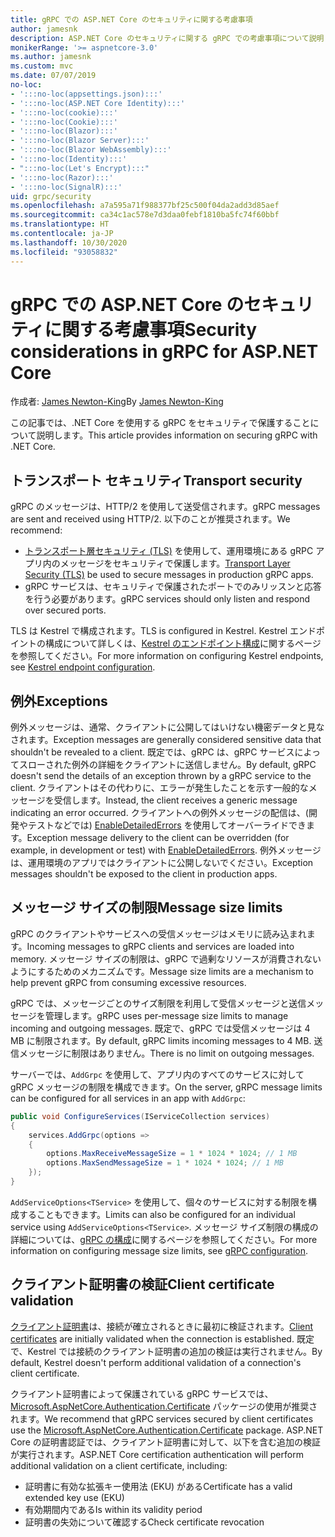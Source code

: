 ```yaml
---
title: gRPC での ASP.NET Core のセキュリティに関する考慮事項
author: jamesnk
description: ASP.NET Core のセキュリティに関する gRPC での考慮事項について説明します。
monikerRange: '>= aspnetcore-3.0'
ms.author: jamesnk
ms.custom: mvc
ms.date: 07/07/2019
no-loc:
- ':::no-loc(appsettings.json):::'
- ':::no-loc(ASP.NET Core Identity):::'
- ':::no-loc(cookie):::'
- ':::no-loc(Cookie):::'
- ':::no-loc(Blazor):::'
- ':::no-loc(Blazor Server):::'
- ':::no-loc(Blazor WebAssembly):::'
- ':::no-loc(Identity):::'
- ":::no-loc(Let's Encrypt):::"
- ':::no-loc(Razor):::'
- ':::no-loc(SignalR):::'
uid: grpc/security
ms.openlocfilehash: a7a595a71f988377bf25c500f04da2add3d85aef
ms.sourcegitcommit: ca34c1ac578e7d3daa0febf1810ba5fc74f60bbf
ms.translationtype: HT
ms.contentlocale: ja-JP
ms.lasthandoff: 10/30/2020
ms.locfileid: "93058832"
---
```

# <a name="security-considerations-in-grpc-for-aspnet-core"></a><span data-ttu-id="b111e-103">gRPC での ASP.NET Core のセキュリティに関する考慮事項</span><span class="sxs-lookup"><span data-stu-id="b111e-103">Security considerations in gRPC for ASP.NET Core</span></span>

<span data-ttu-id="b111e-104">作成者: [James Newton-King](https://twitter.com/jamesnk)</span><span class="sxs-lookup"><span data-stu-id="b111e-104">By [James Newton-King](https://twitter.com/jamesnk)</span></span>

<span data-ttu-id="b111e-105">この記事では、.NET Core を使用する gRPC をセキュリティで保護することについて説明します。</span><span class="sxs-lookup"><span data-stu-id="b111e-105">This article provides information on securing gRPC with .NET Core.</span></span>

## <a name="transport-security"></a><span data-ttu-id="b111e-106">トランスポート セキュリティ</span><span class="sxs-lookup"><span data-stu-id="b111e-106">Transport security</span></span>

<span data-ttu-id="b111e-107">gRPC のメッセージは、HTTP/2 を使用して送受信されます。</span><span class="sxs-lookup"><span data-stu-id="b111e-107">gRPC messages are sent and received using HTTP/2.</span></span> <span data-ttu-id="b111e-108">以下のことが推奨されます。</span><span class="sxs-lookup"><span data-stu-id="b111e-108">We recommend:</span></span>

* <span data-ttu-id="b111e-109">[トランスポート層セキュリティ (TLS)](https://tools.ietf.org/html/rfc5246) を使用して、運用環境にある gRPC アプリ内のメッセージをセキュリティで保護します。</span><span class="sxs-lookup"><span data-stu-id="b111e-109">[Transport Layer Security (TLS)](https://tools.ietf.org/html/rfc5246) be used to secure messages in production gRPC apps.</span></span>
* <span data-ttu-id="b111e-110">gRPC サービスは、セキュリティで保護されたポートでのみリッスンと応答を行う必要があります。</span><span class="sxs-lookup"><span data-stu-id="b111e-110">gRPC services should only listen and respond over secured ports.</span></span>

<span data-ttu-id="b111e-111">TLS は Kestrel で構成されます。</span><span class="sxs-lookup"><span data-stu-id="b111e-111">TLS is configured in Kestrel.</span></span> <span data-ttu-id="b111e-112">Kestrel エンドポイントの構成について詳しくは、[Kestrel のエンドポイント構成](xref:fundamentals/servers/kestrel#endpoint-configuration)に関するページを参照してください。</span><span class="sxs-lookup"><span data-stu-id="b111e-112">For more information on configuring Kestrel endpoints, see [Kestrel endpoint configuration](xref:fundamentals/servers/kestrel#endpoint-configuration).</span></span>

## <a name="exceptions"></a><span data-ttu-id="b111e-113">例外</span><span class="sxs-lookup"><span data-stu-id="b111e-113">Exceptions</span></span>

<span data-ttu-id="b111e-114">例外メッセージは、通常、クライアントに公開してはいけない機密データと見なされます。</span><span class="sxs-lookup"><span data-stu-id="b111e-114">Exception messages are generally considered sensitive data that shouldn't be revealed to a client.</span></span> <span data-ttu-id="b111e-115">既定では、gRPC は、gRPC サービスによってスローされた例外の詳細をクライアントに送信しません。</span><span class="sxs-lookup"><span data-stu-id="b111e-115">By default, gRPC doesn't send the details of an exception thrown by a gRPC service to the client.</span></span> <span data-ttu-id="b111e-116">クライアントはその代わりに、エラーが発生したことを示す一般的なメッセージを受信します。</span><span class="sxs-lookup"><span data-stu-id="b111e-116">Instead, the client receives a generic message indicating an error occurred.</span></span> <span data-ttu-id="b111e-117">クライアントへの例外メッセージの配信は、(開発やテストなどでは) [EnableDetailedErrors](xref:grpc/configuration#configure-services-options) を使用してオーバーライドできます。</span><span class="sxs-lookup"><span data-stu-id="b111e-117">Exception message delivery to the client can be overridden (for example, in development or test) with [EnableDetailedErrors](xref:grpc/configuration#configure-services-options).</span></span> <span data-ttu-id="b111e-118">例外メッセージは、運用環境のアプリではクライアントに公開しないでください。</span><span class="sxs-lookup"><span data-stu-id="b111e-118">Exception messages shouldn't be exposed to the client in production apps.</span></span>

## <a name="message-size-limits"></a><span data-ttu-id="b111e-119">メッセージ サイズの制限</span><span class="sxs-lookup"><span data-stu-id="b111e-119">Message size limits</span></span>

<span data-ttu-id="b111e-120">gRPC のクライアントやサービスへの受信メッセージはメモリに読み込まれます。</span><span class="sxs-lookup"><span data-stu-id="b111e-120">Incoming messages to gRPC clients and services are loaded into memory.</span></span> <span data-ttu-id="b111e-121">メッセージ サイズの制限は、gRPC で過剰なリソースが消費されないようにするためのメカニズムです。</span><span class="sxs-lookup"><span data-stu-id="b111e-121">Message size limits are a mechanism to help prevent gRPC from consuming excessive resources.</span></span>

<span data-ttu-id="b111e-122">gRPC では、メッセージごとのサイズ制限を利用して受信メッセージと送信メッセージを管理します。</span><span class="sxs-lookup"><span data-stu-id="b111e-122">gRPC uses per-message size limits to manage incoming and outgoing messages.</span></span> <span data-ttu-id="b111e-123">既定で、gRPC では受信メッセージは 4 MB に制限されます。</span><span class="sxs-lookup"><span data-stu-id="b111e-123">By default, gRPC limits incoming messages to 4 MB.</span></span> <span data-ttu-id="b111e-124">送信メッセージに制限はありません。</span><span class="sxs-lookup"><span data-stu-id="b111e-124">There is no limit on outgoing messages.</span></span>

<span data-ttu-id="b111e-125">サーバーでは、`AddGrpc` を使用して、アプリ内のすべてのサービスに対して gRPC メッセージの制限を構成できます。</span><span class="sxs-lookup"><span data-stu-id="b111e-125">On the server, gRPC message limits can be configured for all services in an app with `AddGrpc`:</span></span>

```csharp
public void ConfigureServices(IServiceCollection services)
{
    services.AddGrpc(options =>
    {
        options.MaxReceiveMessageSize = 1 * 1024 * 1024; // 1 MB
        options.MaxSendMessageSize = 1 * 1024 * 1024; // 1 MB
    });
}
```

<span data-ttu-id="b111e-126">`AddServiceOptions<TService>` を使用して、個々のサービスに対する制限を構成することもできます。</span><span class="sxs-lookup"><span data-stu-id="b111e-126">Limits can also be configured for an individual service using `AddServiceOptions<TService>`.</span></span> <span data-ttu-id="b111e-127">メッセージ サイズ制限の構成の詳細については、[gRPC の構成](xref:grpc/configuration)に関するページを参照してください。</span><span class="sxs-lookup"><span data-stu-id="b111e-127">For more information on configuring message size limits, see [gRPC configuration](xref:grpc/configuration).</span></span>

## <a name="client-certificate-validation"></a><span data-ttu-id="b111e-128">クライアント証明書の検証</span><span class="sxs-lookup"><span data-stu-id="b111e-128">Client certificate validation</span></span>

<span data-ttu-id="b111e-129">[クライアント証明書](https://tools.ietf.org/html/rfc5246#section-7.4.4)は、接続が確立されるときに最初に検証されます。</span><span class="sxs-lookup"><span data-stu-id="b111e-129">[Client certificates](https://tools.ietf.org/html/rfc5246#section-7.4.4) are initially validated when the connection is established.</span></span> <span data-ttu-id="b111e-130">既定で、Kestrel では接続のクライアント証明書の追加の検証は実行されません。</span><span class="sxs-lookup"><span data-stu-id="b111e-130">By default, Kestrel doesn't perform additional validation of a connection's client certificate.</span></span>

<span data-ttu-id="b111e-131">クライアント証明書によって保護されている gRPC サービスでは、[Microsoft.AspNetCore.Authentication.Certificate](xref:security/authentication/certauth) パッケージの使用が推奨されます。</span><span class="sxs-lookup"><span data-stu-id="b111e-131">We recommend that gRPC services secured by client certificates use the [Microsoft.AspNetCore.Authentication.Certificate](xref:security/authentication/certauth) package.</span></span> <span data-ttu-id="b111e-132">ASP.NET Core の証明書認証では、クライアント証明書に対して、以下を含む追加の検証が実行されます。</span><span class="sxs-lookup"><span data-stu-id="b111e-132">ASP.NET Core certification authentication will perform additional validation on a client certificate, including:</span></span>

* <span data-ttu-id="b111e-133">証明書に有効な拡張キー使用法 (EKU) がある</span><span class="sxs-lookup"><span data-stu-id="b111e-133">Certificate has a valid extended key use (EKU)</span></span>
* <span data-ttu-id="b111e-134">有効期間内である</span><span class="sxs-lookup"><span data-stu-id="b111e-134">Is within its validity period</span></span>
* <span data-ttu-id="b111e-135">証明書の失効について確認する</span><span class="sxs-lookup"><span data-stu-id="b111e-135">Check certificate revocation</span></span>
